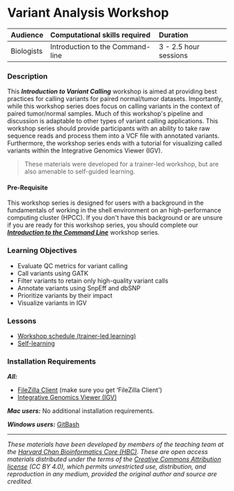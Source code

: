 # Variant Analysis Workshop 

| Audience | Computational skills required| Duration |
:----------|:----------|:----------|
| Biologists | Introduction to the Command-line | 3 - 2.5 hour sessions |

### Description

This ***Introduction to Variant Calling*** workshop is aimed at providing best practices for calling variants for paired normal/tumor datasets. Importantly, while this workshop series does focus on calling variants in the context of paired tumor/normal samples. Much of this workshop's pipeline and discussion is adaptable to other types of variant calling applications. This workshop series should provide participants with an ability to take raw sequence reads and process them into a VCF file with annotated variants. Furthermore, the workshop series ends with a tutorial for visualizing called variants within the Integrative Genomics Viewer (IGV). 

> These materials were developed for a trainer-led workshop, but are also amenable to self-guided learning.

#### Pre-Requisite

This workshop series is designed for users with a background in the fundamentals of working in the shell environment on an high-performance computing cluster (HPCC). If you don't have this background or are unsure if you are ready for this workshop series, you should complete our [***Introduction to the Command Line***](https://hbctraining.github.io/Intro-to-shell-flipped/) workshop series.

### Learning Objectives

- Evaluate QC metrics for variant calling
- Call variants using GATK
- Filter variants to retain only high-quality variant calls
- Annotate variants using SnpEff and dbSNP
- Prioritize variants by their impact
- Visualize variants in IGV

### Lessons
* [Workshop schedule (trainer-led learning)](schedule/README.md)
* [Self-learning](schedule/self-learning.md)

### Installation Requirements
***All:***
- [FileZilla Client](https://filezilla-project.org/download.php?type=client) (make sure you get ‘FileZilla Client')
- [Integrative Genomics Viewer (IGV)](https://software.broadinstitute.org/software/igv/)

***Mac users:***
No additional installation requirements.  

***Windows users:***
[GitBash](https://git-scm.com/download/win)  


****

*These materials have been developed by members of the teaching team at the [Harvard Chan Bioinformatics Core (HBC)](http://bioinformatics.sph.harvard.edu/). These are open access materials distributed under the terms of the [Creative Commons Attribution license](https://creativecommons.org/licenses/by/4.0/) (CC BY 4.0), which permits unrestricted use, distribution, and reproduction in any medium, provided the original author and source are credited.*
